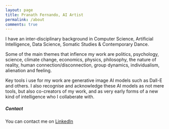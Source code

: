 ```yaml
---
layout: page
title: Pranath Fernando, AI Artist
permalink: /about
comments: true
---
```


<div class="row justify-content-between">
<div class="col-md-8 pr-5">
  
<p>I have an inter-disciplinary background in Computer Science, Artificial Intelligence, Data Science, Somatic Studies & Contemporary Dance.</p>
  
<p>Some of the main themes that inflence my work are politics, psychology, science, climate change, economics, physics, philosophy, the nature of reality, human connection/disconnection, group dynamics, individualism, alienation and feeling.</p>
  
<p>Key tools i use for my work are generative image AI models such as Dall-E and others. I also recognise and acknowledge these AI models as not mere tools, but also co-creators of my work, and as very early forms of a new kind of intelligence who I collaberate with.</p>

</div>

<div class="col-md-4">

<div class="sticky-top sticky-top-80">
<h5>Contact</h5>
  
<p>You can contact me on <a target="_blank" href="https://www.linkedin.com/in/pranath-fernando/">LinkedIn</a></p>
  
<script type="text/javascript">
var part1 = "user";
var part2 = Math.pow(2,6);
var part3 = String.fromCharCode(part2);
var part4 = "domain.com"
var part5 = part1 + String.fromCharCode(part2) + part4;
document.write("Contact me
   <href=" + "mai" + "lto" + ":" + part5 + ">" + part1 + part3 + part4 + "</a>.");
</script>

</div>
</div>
</div>
